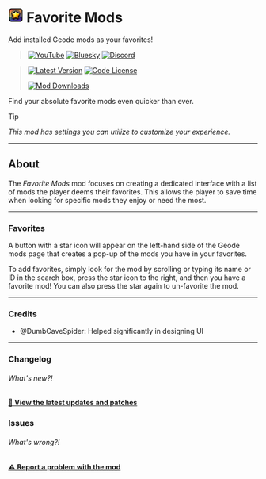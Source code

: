 # <img src="logo.png" width="30" alt="The mod's logo." /> Favorite Mods
Add installed Geode mods as your favorites!

> [<img alt="YouTube" src="https://img.shields.io/youtube/channel/subscribers/UCi2M6N_ff1UC6MyfWzKQvgg?style=for-the-badge&logo=youtube&logoColor=ffffff&label=YouTube">](https://www.youtube.com/@cheese_works/) [<img alt="Bluesky" src="https://img.shields.io/badge/dynamic/json?url=https%3A%2F%2Fpublic.api.bsky.app%2Fxrpc%2Fapp.bsky.actor.getProfile%2F%3Factor%3Dcheeseworks.xyz&query=%24.followersCount&style=for-the-badge&logo=bluesky&logoColor=ffffff&label=Bluesky">](https://bsky.app/profile/cheeseworks.xyz) [<img alt="Discord" src="https://img.shields.io/discord/460081436637134859?style=for-the-badge&logo=discord&logoColor=ffffff&label=Discord">](https://dsc.gg/cubic)

> [<img alt="Latest Version" src="https://img.shields.io/github/v/release/BlueWitherer/FavoriteMods?include_prereleases&sort=semver&display_name=release&style=for-the-badge&logo=github&logoColor=ffffff&label=Version">](../../releases/) [<img alt="Code License" src="https://img.shields.io/github/license/BlueWitherer/FavoriteMods?style=for-the-badge&logo=gnu&logoColor=ffffff&label=License">](LICENSE.md)
>  
> [<img alt="Mod Downloads" src="https://img.shields.io/github/downloads/BlueWitherer/FavoriteMods/total?style=for-the-badge&logo=geode&logoColor=ffffff&label=Downloads">](https://www.geode-sdk.org/mods/cheeseworks.favoritemods)

Find your absolute favorite mods even quicker than ever.

> [!TIP]
> *This mod has settings you can utilize to customize your experience.*

---

## About
The *Favorite Mods* mod focuses on creating a dedicated interface with a list of mods the player deems their favorites. This allows the player to save time when looking for specific mods they enjoy or need the most.

---

### Favorites
A button with a star icon will appear on the left-hand side of the Geode mods page that creates a pop-up of the mods you have in your favorites.

To add favorites, simply look for the mod by scrolling or typing its name or ID in the search box, press the star icon to the right, and then you have a favorite mod! You can also press the star again to un-favorite the mod.

---

### Credits
- @DumbCaveSpider: Helped significantly in designing UI

---

### Changelog
###### What's new?!
**[📜 View the latest updates and patches](./changelog.md)**

### Issues
###### What's wrong?!
**[⚠️ Report a problem with the mod](../../issues/)**